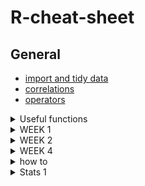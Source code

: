 # R-cheat-sheet

## General
* [import and tidy data](https://github.com/jananiravi/cheatsheets/blob/master/r/tidyverse-data-import-cheatsheet.pdfhttps://github.com/jananiravi/cheatsheets/blob/master/r/tidyverse-data-import-cheatsheet.pdf)
* [correlations](https://www.guru99.com/r-pearson-spearman-correlation.html)
* [operators](https://www.tutorialspoint.com/r/r_operators.htm)

<details><summary>Useful functions</summary>
<p>

* random
```ruby
min, max, range, summary
colSums, rowMeans etc.
is.numeric(), is.logical(), is.character(), typeof(), mode()
strsplit()
rnorm(), runif(), rbinom() #random distributions
prod() #multiply
seq(from, to, by) #create a  regularsequence
sample(x, size) #sample from a vector
rep(vector, each = 2) #repeat each element from a vector a certain number of times
setwd("C:/Users/me/Documents/PIPS") #set working directory
write.csv(InsectSprays, "InsectSprays.csv", row.names = FALSE) #save a file
```
* importing data
```ruby
fread() #library(data.table)
read.csv2() #reads a file in a table format and creates df
```
* check the structure of an object
```ruby
str()
```
* convert a logical vector to a single vector: are they all TRUE, or is any of those TRUE, respectively
```ruby
all(), any() 
```
* remove all duplicates in a vector, returning only the unique elements of a vector
```ruby
unique() 
```
* compute means of each column/row of a matrix or dataframe
```ruby
colMeans(), rowMeans() 
```
* paste() and strsplit()
```ruby
#combine string vectors
a <- paste("studentID", 1:10, sep = "_")

#use in a loop
print(paste("Dice roll no. :", counter))
print(paste("Wallet :", wallet ))

#elementwise glueing
vector1 <- c("Ana", "Tango", "Tum")
vector2 <- c("Banana", "Mango", "Yum")
combined <- paste(vector1, vector2)
[1] "Ana Banana", "Mango Tango", "Tum Yum"

#glueing into a single string
comb <- paste(vector1, collapse = "-")
[1] "Ana-Tango-Tum"

#splitting
strsplit(a, split="_")
```
* rep(x, 3) - repeat x three times
```ruby
#populate a vector fast
empty_vector <- rep(0,1000000)
for(i in 1:1000000) {empty_vector[i] <- i}

#repeat a dataframe, but use data.frame() bcs it will otherwise return a list
doubled_data <- data.frame(rep(data, 3))
```
* replace
```ruby
data_obs[data_obs < 0] = NA
data_obs <- replace(data_obs, data_obs < 0, NA)
```
* find and replace
```ruby
grep(pattern = "student", data) #find
grepl() #same but logical
gsub("find_me", "replace_with", data) #find and replace
```
* look at parts of data
```ruby
slice(gapminder, 3:nrow(gapminder)) # Look at the 3rd row to the last row
slice(gapminder, 3:n()) # Special n() command to index last element
#if you assign it to something it's like subset()
```
* choose only even numbers
```ruby
(i %% 2) == 0
```
* give error or warning
```
add <- function(x, na.rm = TRUE) {
  if(!is.numeric(x)) {
    stop("only numeric values allowed") #gives an Error message
  }
  if(sum(is.na(x)) > 0) {
    warning("NA values detected") #gives a Warning message
  }
```
* operators
    * relational: ==, !=, < > <= >=!
    * logical: &, |, !
    * && looks at only first element of the vector
```
 
```

</p>
</details>      

<details><summary>WEEK 1</summary>
<p>
      
## *Week 1*
### Vectors
* indexing
```ruby
x[4] # take 4th element
x[4:6] # take 4th through 6th elements
x[c(3, 5)] # take 3rd and 5th elements
x[-2] # take all elements except the 2nd element
x[x > 0] # take elements of x greater than 0
```
* logical vectors
```ruby
#let's say you have a vector with ages
#you can just put a logical argument and it will assign T / F values
ages_logic <- (ages < 44)
```
### Matrices
* creating and binding
```ruby
a <- matrix(ncol = 3, nrow = 3, 1:9) # a matrix filled with the numbers 1 through 9
b <- matrix(ncol = 6, nrow = 3, rnorm(18)) # a matrix filled with 18 normally distributed numbers
cbind(a, b) #c stands for column
cbind(b, a) # change the order of binding
rbind(m, c(1,2,3)) #r stands for row

#if you don't want it to be filled by columns
m <- matrix(1:6, 6, 4, byrow = TRUE)

#create a super random matrix
set.seed(1234)
NRows <- sample(2:200,1) #Find a random number of rows
NCols <- sample(2:200,1) #Find a random number of columns
MyArray <- matrix(data=seq(1,NRows*NCols), nrow = NRows, ncol=NCols) #Make a matrix (array)
dim(MyArray)
```
* indexing
```ruby
a[, 2] # take 2nd column
a[2, ] # take 2nd row
a[2,2] # take element at 2nd row, 2nd column
a[,-2] # remove the 2nd column
a[ c(TRUE,FALSE), ] #select all even rows 
```

### Arrays
```ruby
array(1:12, dim=c(1,2,3))

#can be filled with a loop, notice the indexing
#imagine a line, a plane, a cube
exponential_array <- array(dim = c(5, 5, 100))
for (i in 1:100) {
  exp_draws <- rexp(25, rate = i)
  exponential_array[, , i] = matrix(exp_draws, nrow = 5, ncol = 5)}
```

### Lists
```ruby
#to index a list use [[ or $
v1 <-c(5,10,2,13)
l1 <-list(v1=v1, m1=n)
l1$v1

#make a list of matrices
myList <- rep(list(matrix(sample(1:10, replace=TRUE), 6, 5)), 5)
#make every matrix unique
for(i in 1:5) {myList[[i]] <- (matrix(sample(1:10, replace=TRUE), 6, 5))}
      
#change a single element in a matrix in a list
l1$m1[2,2]<-0

#lists are a popular way of returning data
t.test(1:9)
result <- t.test(1:9)
result$p.value
```

### Data frames
* turn into a data frame
```ruby
df <- data.frame()
```
* create a data frame
```ruby
data.frame(
    FirstVariable = rep(c(),5),
    SecondVariable = c()
    ThirdVariable = variable3
    )
```

</p>
</details>

<details><summary>WEEK 2</summary>
<p>

## *Week 2*
### Conditional statements
* if statements
    * make sure you include all possibilities!
    * take care of the ORDER of the statements
```ruby
#first assign variables
shot <- "missed"
jumped <- "right"
our_goals <- 1
their_goals <- 1

#create a condition: logical statement
if ((shot != jumped) & (shot != "missed")) {
  our_goals <- our_goals + 1
} else if (shot == "missed") {
  print("Coach OUTRAGED")
} else {
  our_goals <- our_goals + 0
  print("Sad sport fans.")
}
print(our_goals)
```
* it will only use the first element: add *all*
```ruby
small_numbers <- seq(0, 1, by=.001)
they_are_small <- FALSE
if (all(small_numbers > 1.1)) {
  they_are_small <- TRUE
}
```
* ifelse statements
```ruby
ifelse(conditon, if true, if false)
#condition must be a logical vector of length >=1
x <- 1:7
ifelse(x %% 2 == 0, 'even', 'odd')
```

### Explicit loops
* general: next: loop continues but skips current iteration; break: loop stops
* while loops
```ruby
#play the dice game until we broke
wallet <- 10
while(wallet > 0)
{dice <- sample(1:6, 3, replace=TRUE)
  if(length(unique(dice)) == 3)
  {wallet <- wallet + 1
  } else {
    wallet <- wallet - 3
  }
}

#create conditions for when to stop rolling the dice
#notice that all() and sort() are used
while(!all(dice == c(6,6,6)) & !all(sort(dice) == c(1,2,3))) {
  dice <- sample(1:6, 3, replace = TRUE)
  print(dice)
}
  
#can also use break statement:
ctr <- 1
While(ctr <= 7) {
   if(ctr %% 5 == 0) {    # while loop will be abandoned 
         break
     }
      print(paste("ctr is set to", ctr))
      ctr <- ctr + 1                                    
} 
```
* for loops
```ruby
for (counter in 1:n) {body}

#if you want to replace all values in v with 0
for(i in 1:length(v))
{if(v[i] %% 2 == 0)
  {v[i] <- 0
  }
}

#use it to fill a matrix
my_matrix <- matrix(nrow = 3, ncol = 3)
for(row in 1:3)
{for(column in 1:3)
  {my_matrix[row,column] <- row * column
  }
}

#or use it to compute
my_vector <- 1:4
my_sum = 0
for(i in 1:length(my_vector)){
  my_sum <- my_sum + my_vector[i]
}
my_sum
  
#use to create a statement, nested loop
for(i in 1:nrow(data)){
  for(j in 1:ncol(data)){
    print(paste("On row", i, "and column", j, "we have", data[i,j]))
  }
 }
```

### Implicit loops
* apply
```ruby
apply(X,       # Array, matrix or data frame
      MARGIN,  # 1: columns (line), 2: rows (plane), c(1, 2): rows and columns, 3: cube
      FUN, ...)# Function to be applied
```
* lapply: applies a function to a list or a vector, returning a list of the same length as the input
* sapply: applies a function to a list or a vector, returning a vector or matrix if it can, or an array
```ruby
sapply(X,   # Vector, list or expression object
       FUN, # Function to be applied
       ..., # Additional arguments to be passed to FUN
       simplify = TRUE,  # If FALSE returns a list. If "array" returns an array if possible 
       USE.NAMES = TRUE) # If TRUE and if X is a character vector, uses the names of X

sapply(1:3, function(i) {matrix(i, ncol = 3, nrow = 3)}, simplify = "array")
within_range <- function(mph, low, high){
  if(mpg>= low & mpg <= high){
    return(TRUE)
  }else {return(FALSE)}
}
index <- sapply(X=data$mpg, FUN=within_range, low = 15, high = 20)
#here we have the first arguement defined by the data we defined and we additionaly defined the other two arguements

#if you use it on a dataframe it will apply the function to each column
sapply(df, FUN = sum)
```
* mapply: can be used to apply multiple vectors at the same time
```ruby
function(arg1, arg2){if arg1 is this, do that etc.}
```
### Advanced flow control
  * switch: tests an expression against elements of a list
  ```
  yoo no comprendo
  ```
  * 
</p>
</details>

<details><summary>WEEK 4</summary>
<p>

## *Week 4*

### tidyverse
* the pipe: read it left to right
```ruby
#read it left to right
my_norm_data %>% abs() %>% mean(na.rm=TRUE) 

#base r pipe:
my_norm_data |> abs() |> mean(na.rm=TRUE)
```
* filter data
* mutate a variable (into a new variable)
* sort data
      * *and don't forget to use the pipe again after every line*
      * *also if you want to have the changes saved do* gapminder_new <-
```ruby
gapminder %>%
    filter(year == 2007) %>%
    mutate(lifeExpMonths = 12 * lifeExp) %>%
    arrange(desc(lifeExpMonths))
```
* summarize(): generate stats for columns in a dataset
```ruby
data %>% summarize(mean_c1 = mean(c1),
                   median_c2 = medial(c2))
data %>% summarize_all(list(mean = mean), na.rm = TRUE)
#will generate column names on its own

#cool functions to apply to each column
summarize(count = n(column)) # how many elements
                  n_distinct(column) # how many unique elements
```
* grouping
```ruby
data %>% group_by(Class) %>%
         mutate(overachievers = Grade - mean(Grade)) #will calculate mean within Class
```
* make long data
```ruby
gapminder_long <- gapminder %>%
  pivot_longer(
    lifeExp:gdpPercap, #take those three columns
    names_to = "measure", #put the names of the columns to measure variable
    values_to = "value" #put the values to value function
  )
#have the participantID column in the data but not use it in the function!
```
* make wide data
```ruby
#starting with elongated data
gapminder_tidy <- gapminder_long %>%
  pivot_wider(names_from=measure, values_from=value)

#starting with original data
 gapminder_wide <- gapminder %>%
  pivot_wider(
    names_from = year,
    values_from = c(lifeExp, pop, gdpPercap)
  )
``` 
### Cleaning and ordering data
* observe data and missing values
```ruby
summary(TPT_scores[,45:50])
dim(TPT_scores)
colSums(is.na(TPT_scores))
```
* create a new variable
```ruby
df$newvariable <- df$extra + df$group
```
* rename a variable
```ruby
colnames(df)[3] <- "New name"
```
* remove several variables
```ruby
new_df <- select(df, !(2:44))
data1 <- data1 %>% slice(3:n())
slice(data1, -(1:2)) #select which rows to drop
```
* combine data
```ruby
#when you want to join data based on a key variable
combined_df <- join(df1, df2, by = "Participant", type = "full")
type = "inner" drop all records that didn't exist in BOTH tables
type = "left" keep all records of the FIRST table, even if missing in the second
type = "full" don't drop any records

#if you have the same info with different column names in two tables
combined_df <- join(df1, df2, by="Participant", "gender" = "sex", type = "full")

#find out which records have / not have a match in the second df
df1 %>% semi_join(df2, by = "Participant")
df1 %>% anti_join(df2, by = "Participant")

#when data overlaps
combined_df <- bind_rows(list(df1, df2))
combined_df <- list(df1, df2) %>% bind_rows()
```
* choose a subset of a data frame
```ruby
subset(df, group == 1)
df[df$group == 1]
```
</p>
</details>
      
<details><summary>how to</summary>
<p>
____________________________________________________________________________________________________________________________________________

## How to use this format:

* writing a list
* is like this

## This is the second title

1. haha
2. hehe
3. hihi

```
{
  "firstName": "John",
  "lastName": "Smith",
  "age": 25
}
```

| Syntax | Description |
| ----------- | ----------- |
| Header | Title |
| Paragraph | Text |

[title](https://www.example.com)
  
- [x] Write the press release
- [ ] Update the website
- [ ] Contact the media

~~The world is flat.~~

**bold text**

*italicized text*

==highlight==

<mark>highlight</mark>
      
</p>
</details>

<details><summary>Stats 1</summary>
<p>
  
Linear regression
```ruby
#linear model
  lm(x ~ y)
#the long way: computing step by step
  #create data:
  y <- c(4,3,5,6,9)
  x1 <- c(3,4,6,8,8)
  x2 <- c(2,6,4,7,7)
  x0 <- c(1,1,1,1,1)
  df1 <- data.frame(y, x0, x1, x2)
  XX <- matrix(1:5, nrow = 5, ncol = 3)
  XX[,1] <- x0
  XX[,2] <- x1
  XX[,3] <- x2
  XT <- as.matrix(t(XX))
#matrix multiplication
  XTXX <- XT %*% XX
  XTY <- XT %*% y
  tXXi <- solve(XTXX) #solve obtains the inverse, similar to 1/x
  hat.beta <- tXXi %*% XTY #obtain the estimates of the coefficients
#get standard residual errors
  #short way:
  summary(fit)
  sqrt(sum(residuals(fit)^2)/(5 - 2 - 1))
  #long way (look at the formula):
  y <- c(4,3,5,6,9)
  X <- matrix(c(1,1,1,1,1,3,4,6,8,8,2,6,4,7,7),nrow=5,ncol=3,byrow=FALSE)
  s2 <- t(y-X%*%solve(t(X)%*%X)%*%t(X)%*%y)%*%(y-X%*%solve(t(X)%*%X)%*%t(X)%*%y)/(5-3)
  sqrt(s2)
#interaction
  score ∼ concentration + time_studied + concentration:time_studied
  #is the same as
  score ∼ concentration*time_studied
#centering
  mtcars[, "hp"] = mtcars[, "hp"] - mean(mtcars[, "hp"])
```
t-test
```ruby
#homogeneity of variances
  leveneTest(d$score1, group = as.factor(d$sex))
  t.test(d$score1[d$sex=='f'],d$score1[d$sex=='m'],alternative='less')
  #alternative would be = "more" if we expect the first group to score higher than the second
#or like this
  t.test(score1 ~ sex, data=d, alternative="less")
#test a two sided hypothesis
  t.test(d$score1, d$score2, alternative="two.sided")
```
Finding the t value and confidence interval
```ruby
#compute t value
  df <- length(math.scores)-1
  t.math <- qt(.975, df = df)
#compute standard error
  se.math <- sd(math.scores)/sqrt(length(math.scores))
#compute margin of error and CI
  moe <- se.math*t.math
  lower.bound <- mean(math.scores) - moe
  upper.bound <- mean(math.scores) + moe
```
Comparing models
```ruby
#Multiple R-squared and AIC
#the lowest AIC = best fit
  summary(fit1)
  AIC(fit1)
  ```
Visualising residuals
```ruby
  library(car)
  residualPlot(fit4)
  res4 <- residuals(fit4)
  hist(res4,border='white',bty='n',col='blue',main='')
  ```
Cross-validation
```ruby
set.seed(2020)
sk <- 5
n <- 30
fold6 <- rep(1:5,6)
fold6 <- sample(fold6,n,replace=FALSE)
mse4 <- c()
mse5 <- c()
for(i in 1:5){
  test <- which(fold6==i)
  train <- which(fold6!=i)
  fit4 <- lm(nrvisits[train] ~ physical[train] + stress[train], data=data.med)
  fit5 <- lm(nrvisits[train] ~ mental[train] + physical[train] + stress[train], data=data.med)
  mse4[i] <-
    sum((nrvisits[test] -
           cbind(rep(1,length(test)), physical[test], stress[test]) %*% coefficients(fit4))^2) / (length(test)-3)
  mse5[i] <-
    sum((nrvisits[test] -
           cbind(rep(1,length(test)),mental[test],physical[test],stress[test])%*%coefficients(fit5))^2)/(length(test)-4)
}

mse4.m <- mean(mse4)
mse5.m <- mean(mse5)
```
MANOVA
```ruby
#assumptions: 
  #independence, linearity, adequate sample size + ...
#h0 = multivariate normality, p<0.05
  library(rstatix)
  mshapiro_test(data)
#h0 = homogeneity of (co)variance matrix, p<0.001
  boxM(Y = df[,1:2], group = df[,3])
```
T squared
```ruby
fit.hotel <- hotelling.test(sleep + light ~ group, data = health)
fit.hotel
str(fit.hotel)
Y1 <- as.matrix(health[health$group==1,c("sleep", "light")],ncol=2)
Y2 <- as.matrix(health[health$group==2,c("sleep", "light")],ncol=2)

# then make the covariance matrices
S1 <- var(Y1)
S2 <- var(Y2)

# make the pooled covariance matrix
#n1 = 34, n2 = 34
Sp <- (33*S1 + 33*S2)/(34+34-2)

#inverse of the matrix
solve(Sp)

# Next we compute the mean vectors for the two groups
m2 <- apply(Y2,2,mean)
m1 <- apply(Y1,2,mean)

# and finally obtain Hotelling's T^2 and F
T2 <- (34*34)/(34+34)*t(m1-m2)%*%solve(Sp)%*%(m1-m2)
F <- ((n1+n2-p-1)/(n1+n2-2)*p)*T2
```
```ruby
#fit the model
  maovfit <- manova(cbind(sleep, light) ~ group, data=health)
  summary(maovfit)
  #which is the same as:
  fitlm <- lm(cbind(sleep,light) ~ group, data = health)
  anova(fitlm)
#if significant, do univariate analysis, either like this:
  summary(fitlm)
  #or:
  fit1 <- aov(sleep ~ group, data = health)
  summary(fit1)
  fit2 <- aov(light ~ group, data = health)
  summary(fit2)
#pairwise comparisons:
  fit_iris <- aov(Sepal.Width ~ Species, data = iris)
  summary(fit_iris)
  library(rstatix)
  tuk <- tukey_hsd(fit_iris)
  View(tuk)
```
Discriminant analysis
```ruby
#first check variances, h0 = equal variances, p<0.001
  box_m(data = health[,1:2], group = health[,3])
#LDA:
  library(MASS)
  model1 <- lda(group ~., data = health)
  model1
#Confusion matrix:
  table(predict(model1, type = "class")$class, health$group)
```
```ruby
#if you want to cross validate it
set.seed(343)
n <- nrow(ocd2)
train <- sample(1:n,n/2)
test <- -train

library(MASS)
fitlda <- lda(Group ~ Actions + Thoughts, data=ocd2[train,])
predlda <- predict(fitlda,newdata=ocd2[test,])
table(predlda$class,ocd2$Group[test])
```
Mixed models: before fitting the models
```ruby
#plot and observe the differences in slopes
  xyplot(frequency ~ time | BST, group=subject, data=sex.l, type='b',pch=16)
  
#transform to wide, but what is the [,-1] at the end
  data_wide <- as.matrix(reshape(data, direction = "wide", idvar = "Rat", timevar = "Time")[,-1])

#make data frame with the time variable names
  idata <- data.frame(Time = as.factor(colnames(data_wide)))

#prep: base model
lmaov <- lm(data_wide ~ 1)
#repeated measures ANOVA
  rmaov <- car::Anova(mod = lmaov, idata = idata, idesign = ~Time, multivariate = FALSE)
  summary(rmaov)
#assumptions:
    #sphericity {kind of like homogeneity}
    #Mauchly's test: H0: there is sphericity (variances of the differences are equal), alpha = 0.05
  #assuming sphericity look at the F statistic
  #assuming no sphericity: look at p[GG] and p[HF]
#repeated measures MANOVA if sphericity is violated
  rmaov <- car::Anova(mod = lmaov, idata = idata, idesign = ~Time)
  summary(rmaov)
  #independent of sphericity, look at Pillai's trace and the linked F
```
Mixed models: fitting the models
```ruby
library(lme4)
  #define factors
  data$Diet <- as.factor(data$Diet)
  data$Time <- as.factor(data$Time)

#mixed intercept model (1|Rat = compute intercept for each rat)
  mixed1 <- lmer(weight ~ Time + Diet + (1|Rat), data = BodyWeight,  REML = FALSE)
  summary(mixed1)
  coef(mixed1)
  #you get personalized coefficients for each participant
  #alternatively using lme (no important differences between the two
  fit1 <- lme(weight ~ time*diet, random = ~ 1|subject, data=BodyWeight, method="ML")
  
  #the number of parameters should be: random and fixed effects intercepts, residual variance (random), and p-1 for each (random/fixed) variable

#mixed intercept + slope (Time|Rat = add a randome slope for Time for each Rat)
  mixed2 <- lmer(weight ∼ Time + Diet + (Time | Rat), data = BodyWeight, REML = FALSE)
  fit2 <- lme(weight ~time*diet, random = ~ time | subject, data =BodyWeight, method = "ML")
```
```ruby
#model fit coefficients
  AIC(mixed1, mixed2)
  BIC(mixed1, mixed2)
#find out if the differences between models are significant
  anova(mixed1, mixed2)
```
        

          
          
</p>
</details>

